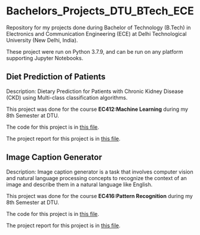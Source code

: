 # Bachelors_Projects_DTU_BTech_ECE
Repository for my projects done during Bachelor of Technology (B.Tech) in Electronics and Communication Engineering (ECE) at Delhi Technological University (New Delhi, India).

These project were run on Python 3.7.9, and can be run on any platform supporting Jupyter Notebooks.

## Diet Prediction of Patients

Description: Dietary Prediction for Patients with Chronic Kidney Disease (CKD) using Multi-class classification algorithms.

This project was done for the course **EC412:Machine Learning** during my 8th Semester at DTU.

The code for this project is in [this file](https://github.com/Aditya-Agrawal-8730/Bachelors_Projects_DTU_BTech_ECE/blob/main/Diet%20Prediction%20of%20Patients/2K17-EC-008%20ML%20Innovative%20Project.ipynb).

The project report for this project is in [this file](https://github.com/Aditya-Agrawal-8730/Bachelors_Projects_DTU_BTech_ECE/blob/main/Diet%20Prediction%20of%20Patients/2K17-EC-008%20ML%20Innovative%20Project%20PPT.pdf).

## Image Caption Generator

Description: Image caption generator is a task that involves computer vision and natural language processing concepts to recognize the context of an image and describe them in a natural language like English.

This project was done for the course **EC416:Pattern Recognition** during my 8th Semester at DTU.

The code for this project is in [this file](https://github.com/Aditya-Agrawal-8730/Bachelors_Projects_DTU_BTech_ECE/blob/main/Image%20Caption%20Generator/PR_Project_2K17_EC_008.ipynb).

The project report for this project is in [this file](https://github.com/Aditya-Agrawal-8730/Bachelors_Projects_DTU_BTech_ECE/blob/main/Image%20Caption%20Generator/EC-416%20PR%20Project%20Report%202K17-EC-008.pdf).
